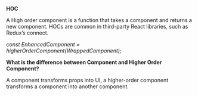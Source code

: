 <b>HOC</b>
<p> A High order component is a function that takes a component and returns a new component. HOCs are common in third-party React libraries, such as Redux’s connect.</p> 
 
<i>const EnhancedComponent = higherOrderComponent(WrappedComponent);</i>

<b>What is the difference between Component and Higher Order Component?</b>
<p>A component transforms props into UI, a higher-order component transforms a component into another component.</p>
